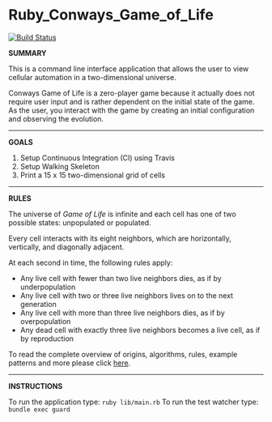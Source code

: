 # Ruby_Conways_Game_of_Life
[![Build Status](https://travis-ci.org/GrandSuccess87/Ruby_Conways_Game_of_Life_.svg?branch=master)](https://travis-ci.org/GrandSuccess87/Ruby_Conways_Game_of_Life_)

**SUMMARY**

This is a command line interface application that allows the user to view cellular automation in a two-dimensional universe.  

Conways Game of Life is a zero-player game because it actually does not require user input and is rather dependent on the initial state of the game.  As the user, you interact with the game by creating an initial configuration and observing the evolution.

***

**GOALS**
1. Setup Continuous Integration (CI) using Travis
2. Setup Walking Skeleton
3. Print a 15 x 15 two-dimensional grid of cells

---

**RULES**

The universe of *Game of Life* is infinite and each cell has one of two possible states: unpopulated or populated.

Every cell interacts with its eight neighbors, which are horizontally, vertically, and diagonally adjacent.

At each second in time, the following rules apply:
 - Any live cell with fewer than two live neighbors dies, as if by underpopulation
 - Any live cell with two or three live neighbors lives on to the next generation
 - Any live cell with more than three live neighbors dies, as if by overpopulation
 - Any dead cell with exactly three live neighbors becomes a live cell, as if by reproduction

To read the complete overview of origins, algorithms, rules, example patterns and more please click [here](https://en.wikipedia.org/wiki/Conway%27s_Game_of_Life#Rules).

___

**INSTRUCTIONS**

To run the application type: `ruby lib/main.rb`
To run the test watcher type: `bundle exec guard`
